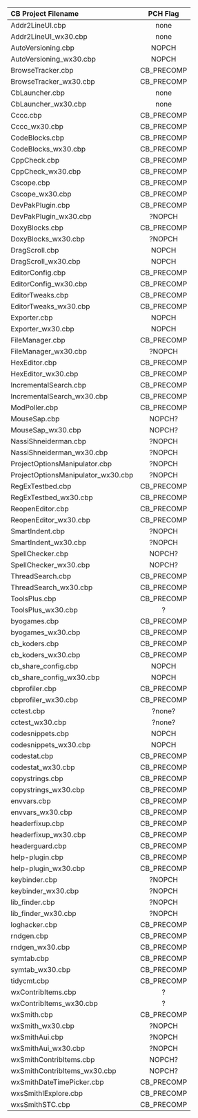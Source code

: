 | CB Project Filename                   | PCH Flag |
|:--------------------------------------|:--------:|
|Addr2LineUI.cbp                        |none|
|Addr2LineUI_wx30.cbp                   |none|
|AutoVersioning.cbp                     |NOPCH|
|AutoVersioning_wx30.cbp                |NOPCH|
|BrowseTracker.cbp                      |CB_PRECOMP|
|BrowseTracker_wx30.cbp                 |CB_PRECOMP|
|CbLauncher.cbp                         |none|
|CbLauncher_wx30.cbp                    |none|
|Cccc.cbp                               |CB_PRECOMP|
|Cccc_wx30.cbp                          |CB_PRECOMP|
|CodeBlocks.cbp                         |CB_PRECOMP|
|CodeBlocks_wx30.cbp                    |CB_PRECOMP|
|CppCheck.cbp                           |CB_PRECOMP|
|CppCheck_wx30.cbp                      |CB_PRECOMP|
|Cscope.cbp                             |CB_PRECOMP|
|Cscope_wx30.cbp                        |CB_PRECOMP|
|DevPakPlugin.cbp                       |CB_PRECOMP|
|DevPakPlugin_wx30.cbp                  |?NOPCH|
|DoxyBlocks.cbp                         |CB_PRECOMP|
|DoxyBlocks_wx30.cbp                    |?NOPCH|
|DragScroll.cbp                         |NOPCH|
|DragScroll_wx30.cbp                    |NOPCH|
|EditorConfig.cbp                       |CB_PRECOMP|
|EditorConfig_wx30.cbp                  |CB_PRECOMP|
|EditorTweaks.cbp                       |CB_PRECOMP|
|EditorTweaks_wx30.cbp                  |CB_PRECOMP|
|Exporter.cbp                           |NOPCH|
|Exporter_wx30.cbp                      |NOPCH|
|FileManager.cbp                        |CB_PRECOMP|
|FileManager_wx30.cbp                   |?NOPCH|
|HexEditor.cbp                          |CB_PRECOMP|
|HexEditor_wx30.cbp                     |CB_PRECOMP|
|IncrementalSearch.cbp                  |CB_PRECOMP|
|IncrementalSearch_wx30.cbp             |CB_PRECOMP|
|ModPoller.cbp                          |CB_PRECOMP|
|MouseSap.cbp                           |NOPCH?|
|MouseSap_wx30.cbp                      |NOPCH?|
|NassiShneiderman.cbp                   |?NOPCH|
|NassiShneiderman_wx30.cbp              |?NOPCH|
|ProjectOptionsManipulator.cbp          |?NOPCH|
|ProjectOptionsManipulator_wx30.cbp     |?NOPCH|
|RegExTestbed.cbp                       |CB_PRECOMP|
|RegExTestbed_wx30.cbp                  |CB_PRECOMP|
|ReopenEditor.cbp                       |CB_PRECOMP|
|ReopenEditor_wx30.cbp                  |CB_PRECOMP|
|SmartIndent.cbp                        |?NOPCH|
|SmartIndent_wx30.cbp                   |?NOPCH|
|SpellChecker.cbp                       |NOPCH?|
|SpellChecker_wx30.cbp                  |NOPCH?|
|ThreadSearch.cbp                       |CB_PRECOMP|
|ThreadSearch_wx30.cbp                  |CB_PRECOMP|
|ToolsPlus.cbp                          |CB_PRECOMP|
|ToolsPlus_wx30.cbp                     |?|
|byogames.cbp                           |CB_PRECOMP|
|byogames_wx30.cbp                      |CB_PRECOMP|
|cb_koders.cbp                          |CB_PRECOMP|
|cb_koders_wx30.cbp                     |CB_PRECOMP|
|cb_share_config.cbp                    |NOPCH|
|cb_share_config_wx30.cbp               |NOPCH|
|cbprofiler.cbp                         |CB_PRECOMP|
|cbprofiler_wx30.cbp                    |CB_PRECOMP|
|cctest.cbp                             |?none?|
|cctest_wx30.cbp                        |?none?|
|codesnippets.cbp                       |NOPCH|
|codesnippets_wx30.cbp                  |NOPCH|
|codestat.cbp                           |CB_PRECOMP|
|codestat_wx30.cbp                      |CB_PRECOMP|
|copystrings.cbp                        |CB_PRECOMP|
|copystrings_wx30.cbp                   |CB_PRECOMP|
|envvars.cbp                            |CB_PRECOMP|
|envvars_wx30.cbp                       |CB_PRECOMP|
|headerfixup.cbp                        |CB_PRECOMP|
|headerfixup_wx30.cbp                   |CB_PRECOMP|
|headerguard.cbp                        |CB_PRECOMP|
|help-plugin.cbp                        |CB_PRECOMP|
|help-plugin_wx30.cbp                   |CB_PRECOMP|
|keybinder.cbp                          |?NOPCH|
|keybinder_wx30.cbp                     |?NOPCH|
|lib_finder.cbp                         |?NOPCH|
|lib_finder_wx30.cbp                    |?NOPCH|
|loghacker.cbp                          |CB_PRECOMP|
|rndgen.cbp                             |CB_PRECOMP|
|rndgen_wx30.cbp                        |CB_PRECOMP|
|symtab.cbp                             |CB_PRECOMP|
|symtab_wx30.cbp                        |CB_PRECOMP|
|tidycmt.cbp                            |CB_PRECOMP|
|wxContribItems.cbp                     |?|NOPCH|
|wxContribItems_wx30.cbp                |?|NOPCH|
|wxSmith.cbp                            |CB_PRECOMP|
|wxSmith_wx30.cbp                       |?NOPCH|
|wxSmithAui.cbp                         |?NOPCH|
|wxSmithAui_wx30.cbp                    |?NOPCH|
|wxSmithContribItems.cbp                |NOPCH?|
|wxSmithContribItems_wx30.cbp           |NOPCH?|
|wxSmithDateTimePicker.cbp              |CB_PRECOMP|
|wxsSmithIExplore.cbp                   |CB_PRECOMP|
|wxsSmithSTC.cbp                        |CB_PRECOMP|

